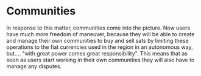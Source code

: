 # Communities

In response to this matter, communities come into the picture. Now users have much more freedom of maneuver, because they will be able to create and manage their own communities to buy and sell sats by limiting these operations to the fiat currencies used in the region in an autonomous way, but.... "with great power comes great responsibility". This means that as soon as users start working in their own communities they will also have to manage any disputes.
